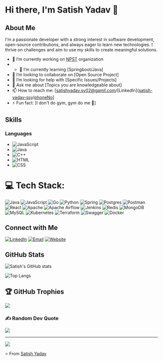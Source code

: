 # Hi there, I'm Satish Yadav 👋

## About Me

I'm a passionate developer with a strong interest in software development, open-source contributions, and always eager to learn new technologies. I thrive on challenges and aim to use my skills to create meaningful solutions.

- 🔭 I’m currently working on [NPST](https://www.linkedin.com/company/npstx/mycompany/) organization
- - 🌱 I’m currently learning [Springboot/Java]
- 👯 I’m looking to collaborate on [Open Source Project]
- 🤔 I’m looking for help with [Specific Issues/Projects]
- 💬 Ask me about [Topics you are knowledgeable about]
- 📫 How to reach me: [satishyadav.sy02@gamil.com/[LinkedIn]([satish-yadav-ssy](https://www.linkedin.com/in/satish-yadav-ssy/)/[phoneNo](7558757731)]
- ⚡ Fun fact: [I don't do gym, gym do me 🤡]

## Skills

### Languages
- ![JavaScript](https://img.shields.io/badge/-JavaScript-000?&logo=JavaScript)
- ![Java](https://img.shields.io/badge/-Java-000?&logo=Java&logoColor=007396)
- ![C++](https://img.shields.io/badge/-C++-000?&logo=C%2B%2B&logoColor=00599C)
- ![HTML](https://img.shields.io/badge/-HTML-000?&logo=HTML5)
- ![CSS](https://img.shields.io/badge/-CSS-000?&logo=CSS3&logoColor=1572B6)

# 💻 Tech Stack:
![Java](https://img.shields.io/badge/java-%23ED8B00.svg?style=for-the-badge&logo=java&logoColor=white) ![JavaScript](https://img.shields.io/badge/javascript-%23323330.svg?style=for-the-badge&logo=javascript&logoColor=%23F7DF1E) ![Go](https://img.shields.io/badge/go-%2300ADD8.svg?style=for-the-badge&logo=go&logoColor=white) ![Python](https://img.shields.io/badge/python-3670A0?style=for-the-badge&logo=python&logoColor=ffdd54) ![Spring](https://img.shields.io/badge/spring-%236DB33F.svg?style=for-the-badge&logo=spring&logoColor=white) ![Postgres](https://img.shields.io/badge/postgres-%23316192.svg?style=for-the-badge&logo=postgresql&logoColor=white) ![Postman](https://img.shields.io/badge/Postman-FF6C37?style=for-the-badge&logo=postman&logoColor=white) ![React](https://img.shields.io/badge/react-%2320232a.svg?style=for-the-badge&logo=react&logoColor=%2361DAFB) ![Apache](https://img.shields.io/badge/apache-%23D42029.svg?style=for-the-badge&logo=apache&logoColor=white) ![Apache Airflow](https://img.shields.io/badge/Apache%20Airflow-017CEE?style=for-the-badge&logo=Apache%20Airflow&logoColor=white) ![Jenkins](https://img.shields.io/badge/jenkins-%232C5263.svg?style=for-the-badge&logo=jenkins&logoColor=white) ![Redis](https://img.shields.io/badge/redis-%23DD0031.svg?style=for-the-badge&logo=redis&logoColor=white) ![MongoDB](https://img.shields.io/badge/MongoDB-%234ea94b.svg?style=for-the-badge&logo=mongodb&logoColor=white) ![MySQL](https://img.shields.io/badge/mysql-%2300f.svg?style=for-the-badge&logo=mysql&logoColor=white) ![Kubernetes](https://img.shields.io/badge/kubernetes-%23326ce5.svg?style=for-the-badge&logo=kubernetes&logoColor=white) ![Terraform](https://img.shields.io/badge/terraform-%235835CC.svg?style=for-the-badge&logo=terraform&logoColor=white) ![Swagger](https://img.shields.io/badge/-Swagger-%23Clojure?style=for-the-badge&logo=swagger&logoColor=white) ![Docker](https://img.shields.io/badge/docker-%230db7ed.svg?style=for-the-badge&logo=docker&logoColor=white)


## Connect with Me

[![LinkedIn](https://img.shields.io/badge/LinkedIn-blue?logo=linkedin)](https://www.linkedin.com/in/satish-yadav-ssy)
[![Email](https://img.shields.io/badge/Email-blue?logo=gmail)](mailto:your-email@example.com)
[![Website](https://img.shields.io/badge/Website-blue?logo=google-chrome)]((https://satish-yadav01.github.io/portfolio/))

## GitHub Stats

![Satish's GitHub stats](https://github-readme-stats.vercel.app/api?username=Satish-yadav01&show_icons=true&theme=radical)

![Top Langs](https://github-readme-stats.vercel.app/api/top-langs/?username=Satish-yadav01&layout=compact&theme=radical)

## 🏆 GitHub Trophies
![](https://github-profile-trophy.vercel.app/?username=tiwarinaman&theme=radical&no-frame=false&no-bg=false&margin-w=4)

### ✍️ Random Dev Quote
![](https://quotes-github-readme.vercel.app/api?type=horizontal&theme=radical)

---
[![](https://visitcount.itsvg.in/api?id=tiwarinaman&icon=0&color=0)](https://visitcount.itsvg.in)

⭐️ From [Satish Yadav](https://github.com/Satish-yadav01)
